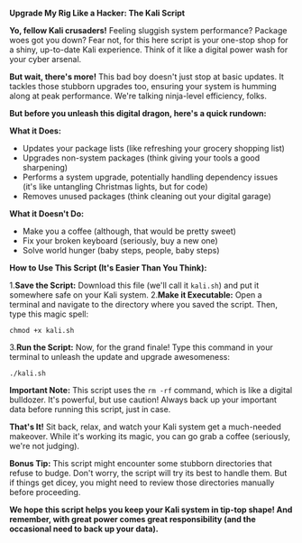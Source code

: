 **Upgrade My Rig Like a Hacker: The Kali Script** 

**Yo, fellow Kali crusaders!** Feeling sluggish system performance? Package woes got you down? Fear not, for this here script is your one-stop shop for a shiny, up-to-date Kali experience. Think of it like a digital power wash for your cyber arsenal. 

**But wait, there's more!** This bad boy doesn't just stop at basic updates. It tackles those stubborn upgrades too, ensuring your system is humming along at peak performance. We're talking ninja-level efficiency, folks. 

**But before you unleash this digital dragon, here's a quick rundown:**

**What it Does:**

* Updates your package lists (like refreshing your grocery shopping list)
* Upgrades non-system packages (think giving your tools a good sharpening)
* Performs a system upgrade, potentially handling dependency issues (it's like untangling Christmas lights, but for code)
* Removes unused packages (think cleaning out your digital garage)

**What it Doesn't Do:**

* Make you a coffee (although, that would be pretty sweet)
* Fix your broken keyboard (seriously, buy a new one)
* Solve world hunger (baby steps, people, baby steps)

**How to Use This Script (It's Easier Than You Think):**

1.**Save the Script:** Download this file (we'll call it `kali.sh`) and put it somewhere safe on your Kali system. 
2.**Make it Executable:** Open a terminal and navigate to the directory where you saved the script. Then, type this magic spell:

```
chmod +x kali.sh
```
3.**Run the Script:** Now, for the grand finale! Type this command in your terminal to unleash the update and upgrade awesomeness:

```
./kali.sh
```

**Important Note:** This script uses the `rm -rf` command, which is like a digital bulldozer. It's powerful, but use caution! Always back up your important data before running this script, just in case.

**That's It!** Sit back, relax, and watch your Kali system get a much-needed makeover. While it's working its magic, you can go grab a coffee (seriously, we're not judging).

**Bonus Tip:** This script might encounter some stubborn directories that refuse to budge. Don't worry, the script will try its best to handle them. But if things get dicey, you might need to review those directories manually before proceeding. 

**We hope this script helps you keep your Kali system in tip-top shape! And remember, with great power comes great responsibility (and the occasional need to back up your data).**
